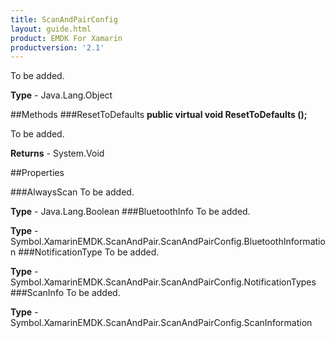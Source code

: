 ```yaml
---
title: ScanAndPairConfig
layout: guide.html 
product: EMDK For Xamarin 
productversion: '2.1' 
---
```

To be added.

**Type** - Java.Lang.Object

##Methods
###ResetToDefaults
**public virtual void ResetToDefaults ();**

To be added.


**Returns** - System.Void

##Properties

###AlwaysScan
To be added.

**Type** - Java.Lang.Boolean
###BluetoothInfo
To be added.

**Type** - Symbol.XamarinEMDK.ScanAndPair.ScanAndPairConfig.BluetoothInformation
###NotificationType
To be added.

**Type** - Symbol.XamarinEMDK.ScanAndPair.ScanAndPairConfig.NotificationTypes
###ScanInfo
To be added.

**Type** - Symbol.XamarinEMDK.ScanAndPair.ScanAndPairConfig.ScanInformation


